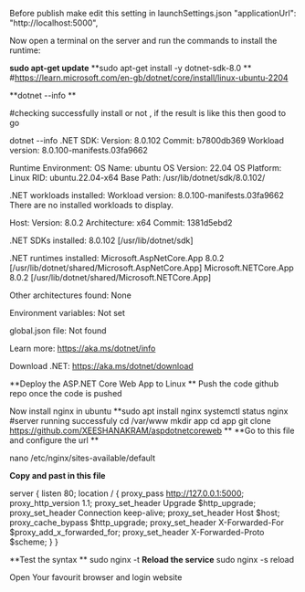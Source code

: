 Before publish make edit this setting 
in launchSettings.json
"applicationUrl": "http://localhost:5000",

Now open a terminal on the server and run the commands to install the runtime:

**sudo apt-get update**
**sudo apt-get install -y dotnet-sdk-8.0  ** #https://learn.microsoft.com/en-gb/dotnet/core/install/linux-ubuntu-2204

**dotnet --info **

#checking successfully install or not , if the result is like this then good to go

dotnet --info
.NET SDK:
 Version:           8.0.102
 Commit:            b7800db369
 Workload version:  8.0.100-manifests.03fa9662

Runtime Environment:
 OS Name:     ubuntu
 OS Version:  22.04
 OS Platform: Linux
 RID:         ubuntu.22.04-x64
 Base Path:   /usr/lib/dotnet/sdk/8.0.102/

.NET workloads installed:
 Workload version: 8.0.100-manifests.03fa9662
There are no installed workloads to display.

Host:
  Version:      8.0.2
  Architecture: x64
  Commit:       1381d5ebd2

.NET SDKs installed:
  8.0.102 [/usr/lib/dotnet/sdk]

.NET runtimes installed:
  Microsoft.AspNetCore.App 8.0.2 [/usr/lib/dotnet/shared/Microsoft.AspNetCore.App]
  Microsoft.NETCore.App 8.0.2 [/usr/lib/dotnet/shared/Microsoft.NETCore.App]

Other architectures found:
  None

Environment variables:
  Not set

global.json file:
  Not found

Learn more:
  https://aka.ms/dotnet/info

Download .NET:
  https://aka.ms/dotnet/download

**Deploy the ASP.NET Core Web App to Linux
**
Push the code github repo once the code is pushed 

Now install nginx in ubuntu
**sudo apt install nginx
systemctl status nginx #server running successfuly 
cd /var/www
mkdir app
cd app
git clone https://github.com/XEESHANAKRAM/aspdotnetcoreweb
**
**Go to this file and  configure the url **

nano /etc/nginx/sites-available/default

**Copy and past in this file**

server {
    listen        80;
    location / {
        proxy_pass         http://127.0.0.1:5000;
        proxy_http_version 1.1;
        proxy_set_header   Upgrade $http_upgrade;
        proxy_set_header   Connection keep-alive;
        proxy_set_header   Host $host;
        proxy_cache_bypass $http_upgrade;
        proxy_set_header   X-Forwarded-For $proxy_add_x_forwarded_for;
        proxy_set_header   X-Forwarded-Proto $scheme;
    }
}

**Test the syntax **
sudo nginx -t
**Reload the service**
sudo nginx -s reload

Open Your favourit browser and login website 




  
